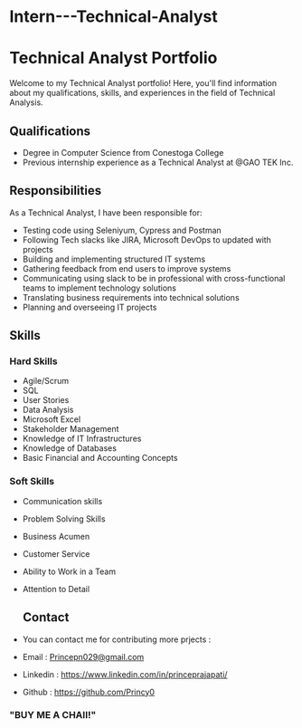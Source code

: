 # Intern---Technical-Analyst

# Technical Analyst Portfolio

Welcome to my Technical Analyst portfolio! Here, you'll find information about my qualifications, skills, and experiences in the field of Technical Analysis.


## Qualifications
- Degree in Computer Science from Conestoga College
- Previous internship experience as a Technical Analyst at @GAO TEK Inc.

## Responsibilities
As a Technical Analyst, I have been responsible for:
- Testing code using Seleniyum, Cypress and Postman
- Following Tech slacks like JIRA, Microsoft DevOps to updated with projects
- Building and implementing structured IT systems
- Gathering feedback from end users to improve systems
- Communicating using slack to be in professional with cross-functional teams to implement technology solutions
- Translating business requirements into technical solutions
- Planning and overseeing IT projects

## Skills
### Hard Skills
- Agile/Scrum
- SQL
- User Stories
- Data Analysis
- Microsoft Excel
- Stakeholder Management
- Knowledge of IT Infrastructures
- Knowledge of Databases
- Basic Financial and Accounting Concepts

### Soft Skills
- Communication skills
- Problem Solving Skills
- Business Acumen
- Customer Service
- Ability to Work in a Team
- Attention to Detail

  ## Contact
- You can contact me for contributing more prjects : 
- Email : Princepn029@gmail.com
- Linkedin : https://www.linkedin.com/in/princeprajapati/
- Github : https://github.com/Princy0

### "BUY ME A CHAII!"


